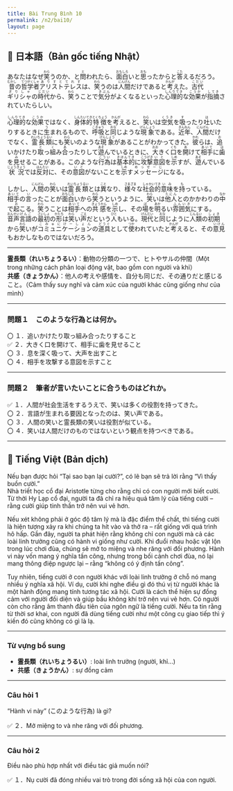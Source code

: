 ```yaml
---
title: Bài Trung Bình 10
permalink: /n2/bai10/
layout: page
---
```


## 📖 日本語（Bản gốc tiếng Nhật）

あなたはなぜ<ruby>笑<rt>わら</rt></ruby>うのか、と<ruby>問<rt>と</rt></ruby>われたら、<ruby>面白<rt>おもしろ</rt></ruby>いと<ruby>思<rt>おも</rt></ruby>ったからと<ruby>答<rt>こた</rt></ruby>えるだろう。  
<ruby>昔<rt>むかし</rt></ruby>の<ruby>哲学者<rt>てつがくしゃ</rt></ruby><ruby>アリストテレス<rt>ありすとてれす</rt></ruby>は、<ruby>笑<rt>わら</rt></ruby>うのは<ruby>人間<rt>にんげん</rt></ruby>だけであると<ruby>考<rt>かんが</rt></ruby>えた。<ruby>古代<rt>こだい</rt></ruby><ruby>ギリシャ<rt>ぎりしゃ</rt></ruby>の<ruby>時代<rt>じだい</rt></ruby>から、<ruby>笑<rt>わら</rt></ruby>うことで<ruby>気分<rt>きぶん</rt></ruby>がよくなるといった<ruby>心理的<rt>しんりてき</rt></ruby>な<ruby>効果<rt>こうか</rt></ruby>が<ruby>指摘<rt>してき</rt></ruby>されていたらしい。  

<ruby>心理的<rt>しんりてき</rt></ruby>な<ruby>効果<rt>こうか</rt></ruby>ではなく、<ruby>身体的<rt>しんたいてき</rt></ruby><ruby>特徴<rt>とくちょう</rt></ruby>を<ruby>考<rt>かんが</rt></ruby>えると、<ruby>笑<rt>わら</rt></ruby>いは<ruby>空気<rt>くうき</rt></ruby>を<ruby>吸<rt>す</rt></ruby>ったり<ruby>吐<rt>は</rt></ruby>いたりするときに<ruby>生<rt>う</rt></ruby>まれるもので、<ruby>呼吸<rt>こきゅう</rt></ruby>と<ruby>同<rt>おな</rt></ruby>じような<ruby>現象<rt>げんしょう</rt></ruby>である。<ruby>近年<rt>きんねん</rt></ruby>、<ruby>人間<rt>にんげん</rt></ruby>だけでなく、<ruby>霊長類<rt>れいちょうるい</rt></ruby>にも<ruby>笑<rt>わら</rt></ruby>いのような<ruby>現象<rt>げんしょう</rt></ruby>があることがわかってきた。<ruby>彼<rt>かれ</rt></ruby>らは、<ruby>追<rt>お</rt></ruby>いかけたり<ruby>取<rt>と</rt></ruby>っ<ruby>組<rt>く</rt></ruby>み<ruby>合<rt>あ</rt></ruby>ったりして<ruby>遊<rt>あそ</rt></ruby>んでいるときに、<ruby>大<rt>おお</rt></ruby>きく<ruby>口<rt>くち</rt></ruby>を<ruby>開<rt>あ</rt></ruby>けて<ruby>相手<rt>あいて</rt></ruby>に<ruby>歯<rt>は</rt></ruby>を<ruby>見<rt>み</rt></ruby>せることがある。このような<ruby>行為<rt>こうい</rt></ruby>は<ruby>基本的<rt>きほんてき</rt></ruby>に<ruby>攻撃<rt>こうげき</rt></ruby><ruby>意図<rt>いと</rt></ruby>を<ruby>示<rt>しめ</rt></ruby>すが、<ruby>遊<rt>あそ</rt></ruby>んでいる<ruby>状況<rt>じょうきょう</rt></ruby>では<ruby>反対<rt>はんたい</rt></ruby>に、その<ruby>意図<rt>いと</rt></ruby>がないことを<ruby>示<rt>しめ</rt></ruby>す<ruby>メッセージ<rt>めっせーじ</rt></ruby>になる。  

しかし、<ruby>人間<rt>にんげん</rt></ruby>の<ruby>笑<rt>わら</rt></ruby>いは<ruby>霊長類<rt>れいちょうるい</rt></ruby>とは<ruby>異<rt>こと</rt></ruby>なり、<ruby>様々<rt>さまざま</rt></ruby>な<ruby>社会的<rt>しゃかいてき</rt></ruby><ruby>意味<rt>いみ</rt></ruby>を<ruby>持<rt>も</rt></ruby>っている。<ruby>相手<rt>あいて</rt></ruby>の<ruby>言<rt>い</rt></ruby>ったことが<ruby>面白<rt>おもしろ</rt></ruby>いから<ruby>笑<rt>わら</rt></ruby>うというように、<ruby>笑<rt>わら</rt></ruby>いは<ruby>他人<rt>たにん</rt></ruby>とのかかわりの<ruby>中<rt>なか</rt></ruby>で<ruby>起<rt>お</rt></ruby>こる。<ruby>笑<rt>わら</rt></ruby>うことは<ruby>相手<rt>あいて</rt></ruby>への<ruby>共感<rt>きょうかん</rt></ruby>を<ruby>示<rt>しめ</rt></ruby>し、その<ruby>場<rt>ば</rt></ruby>を<ruby>明<rt>あか</rt></ruby>るい<ruby>雰囲気<rt>ふんいき</rt></ruby>にする。<ruby>音声<rt>おんせい</rt></ruby><ruby>言語<rt>げんご</rt></ruby>の<ruby>最初<rt>さいしょ</rt></ruby>の<ruby>形<rt>かたち</rt></ruby>は<ruby>笑<rt>わら</rt></ruby>い<ruby>声<rt>ごえ</rt></ruby>だという<ruby>人<rt>ひと</rt></ruby>もいる。<ruby>現代<rt>げんだい</rt></ruby>と<ruby>同<rt>おな</rt></ruby>じように<ruby>人類<rt>じんるい</rt></ruby>の<ruby>初期<rt>しょき</rt></ruby>から<ruby>笑<rt>わら</rt></ruby>いが<ruby>コミュニケーション<rt>こみゅにけーしょん</rt></ruby>の<ruby>道具<rt>どうぐ</rt></ruby>として<ruby>使<rt>つか</rt></ruby>われていたと<ruby>考<rt>かんが</rt></ruby>えると、その<ruby>意見<rt>いけん</rt></ruby>もおかしなものではないだろう。


---

**霊長類（れいちょうるい）**：動物の分類の一つで、ヒトやサルの仲間（Một trong những cách phân loại động vật, bao gồm con người và khỉ）  
**共感（きょうかん）**：他人の考えや感情を、自分も同じだ、その通りだと感じること。（Cảm thấy suy nghĩ và cảm xúc của người khác cũng giống như của mình）  

---

### 問題１　このような行為とは何か。

〇 １．追いかけたり取っ組み合ったりすること  
✅ ２．大きく口を開けて、相手に歯を見せること  
〇 ３．息を深く吸って、大声を出すこと  
〇 ４．相手を攻撃する意図を示すこと  

---

### 問題２　筆者が言いたいことに合うものはどれか。

✅ １．人間が社会生活をするうえで、笑いは多くの役割を持ってきた。  
〇 ２．言語が生まれる要因となったのは、笑い声である。  
〇 ３．人間の笑いと霊長類の笑いは役割が似ている。  
〇 ４．笑いは人間だけのものではないという観点を持つべきである。  

---

## 📘 Tiếng Việt (Bản dịch)

Nếu bạn được hỏi “Tại sao bạn lại cười?”, có lẽ bạn sẽ trả lời rằng “Vì thấy buồn cười.”  
Nhà triết học cổ đại Aristotle từng cho rằng chỉ có con người mới biết cười. Từ thời Hy Lạp cổ đại, người ta đã chỉ ra hiệu quả tâm lý của tiếng cười – rằng cười giúp tinh thần trở nên vui vẻ hơn.  

Nếu xét không phải ở góc độ tâm lý mà là đặc điểm thể chất, thì tiếng cười là hiện tượng xảy ra khi chúng ta hít vào và thở ra – rất giống với quá trình hô hấp. Gần đây, người ta phát hiện rằng không chỉ con người mà cả các loài linh trưởng cũng có hành vi giống như cười. Khi đuổi nhau hoặc vật lộn trong lúc chơi đùa, chúng sẽ mở to miệng và nhe răng với đối phương. Hành vi này vốn mang ý nghĩa tấn công, nhưng trong bối cảnh chơi đùa, nó lại mang thông điệp ngược lại – rằng “không có ý định tấn công”.  

Tuy nhiên, tiếng cười ở con người khác với loài linh trưởng ở chỗ nó mang nhiều ý nghĩa xã hội. Ví dụ, cười khi nghe điều gì đó thú vị từ người khác là một hành động mang tính tương tác xã hội. Cười là cách thể hiện sự đồng cảm với người đối diện và giúp bầu không khí trở nên vui vẻ hơn. Có người còn cho rằng âm thanh đầu tiên của ngôn ngữ là tiếng cười. Nếu ta tin rằng từ thời sơ khai, con người đã dùng tiếng cười như một công cụ giao tiếp thì ý kiến đó cũng không có gì là lạ.  

---

### Từ vựng bổ sung

- **霊長類（れいちょうるい）**: loài linh trưởng (người, khỉ...)  
- **共感（きょうかん）**: sự đồng cảm  

---

### Câu hỏi 1  
“Hành vi này” (このような行為) là gì?

✅ ２．Mở miệng to và nhe răng với đối phương.

---

### Câu hỏi 2  
Điều nào phù hợp nhất với điều tác giả muốn nói?

✅ １．Nụ cười đã đóng nhiều vai trò trong đời sống xã hội của con người.
